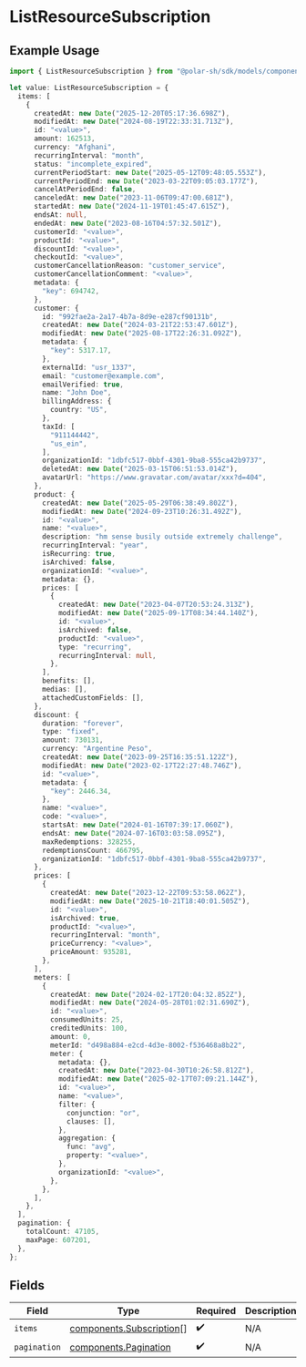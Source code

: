 # ListResourceSubscription

## Example Usage

```typescript
import { ListResourceSubscription } from "@polar-sh/sdk/models/components/listresourcesubscription.js";

let value: ListResourceSubscription = {
  items: [
    {
      createdAt: new Date("2025-12-20T05:17:36.698Z"),
      modifiedAt: new Date("2024-08-19T22:33:31.713Z"),
      id: "<value>",
      amount: 162513,
      currency: "Afghani",
      recurringInterval: "month",
      status: "incomplete_expired",
      currentPeriodStart: new Date("2025-05-12T09:48:05.553Z"),
      currentPeriodEnd: new Date("2023-03-22T09:05:03.177Z"),
      cancelAtPeriodEnd: false,
      canceledAt: new Date("2023-11-06T09:47:00.681Z"),
      startedAt: new Date("2024-11-19T01:45:47.615Z"),
      endsAt: null,
      endedAt: new Date("2023-08-16T04:57:32.501Z"),
      customerId: "<value>",
      productId: "<value>",
      discountId: "<value>",
      checkoutId: "<value>",
      customerCancellationReason: "customer_service",
      customerCancellationComment: "<value>",
      metadata: {
        "key": 694742,
      },
      customer: {
        id: "992fae2a-2a17-4b7a-8d9e-e287cf90131b",
        createdAt: new Date("2024-03-21T22:53:47.601Z"),
        modifiedAt: new Date("2025-08-17T22:26:31.092Z"),
        metadata: {
          "key": 5317.17,
        },
        externalId: "usr_1337",
        email: "customer@example.com",
        emailVerified: true,
        name: "John Doe",
        billingAddress: {
          country: "US",
        },
        taxId: [
          "911144442",
          "us_ein",
        ],
        organizationId: "1dbfc517-0bbf-4301-9ba8-555ca42b9737",
        deletedAt: new Date("2025-03-15T06:51:53.014Z"),
        avatarUrl: "https://www.gravatar.com/avatar/xxx?d=404",
      },
      product: {
        createdAt: new Date("2025-05-29T06:38:49.802Z"),
        modifiedAt: new Date("2024-09-23T10:26:31.492Z"),
        id: "<value>",
        name: "<value>",
        description: "hm sense busily outside extremely challenge",
        recurringInterval: "year",
        isRecurring: true,
        isArchived: false,
        organizationId: "<value>",
        metadata: {},
        prices: [
          {
            createdAt: new Date("2023-04-07T20:53:24.313Z"),
            modifiedAt: new Date("2025-09-17T08:34:44.140Z"),
            id: "<value>",
            isArchived: false,
            productId: "<value>",
            type: "recurring",
            recurringInterval: null,
          },
        ],
        benefits: [],
        medias: [],
        attachedCustomFields: [],
      },
      discount: {
        duration: "forever",
        type: "fixed",
        amount: 730131,
        currency: "Argentine Peso",
        createdAt: new Date("2023-09-25T16:35:51.122Z"),
        modifiedAt: new Date("2023-02-17T22:27:48.746Z"),
        id: "<value>",
        metadata: {
          "key": 2446.34,
        },
        name: "<value>",
        code: "<value>",
        startsAt: new Date("2024-01-16T07:39:17.060Z"),
        endsAt: new Date("2024-07-16T03:03:58.095Z"),
        maxRedemptions: 328255,
        redemptionsCount: 466795,
        organizationId: "1dbfc517-0bbf-4301-9ba8-555ca42b9737",
      },
      prices: [
        {
          createdAt: new Date("2023-12-22T09:53:58.062Z"),
          modifiedAt: new Date("2025-10-21T18:40:01.505Z"),
          id: "<value>",
          isArchived: true,
          productId: "<value>",
          recurringInterval: "month",
          priceCurrency: "<value>",
          priceAmount: 935281,
        },
      ],
      meters: [
        {
          createdAt: new Date("2024-02-17T20:04:32.852Z"),
          modifiedAt: new Date("2024-05-28T01:02:31.690Z"),
          id: "<value>",
          consumedUnits: 25,
          creditedUnits: 100,
          amount: 0,
          meterId: "d498a884-e2cd-4d3e-8002-f536468a8b22",
          meter: {
            metadata: {},
            createdAt: new Date("2023-04-30T10:26:58.812Z"),
            modifiedAt: new Date("2025-02-17T07:09:21.144Z"),
            id: "<value>",
            name: "<value>",
            filter: {
              conjunction: "or",
              clauses: [],
            },
            aggregation: {
              func: "avg",
              property: "<value>",
            },
            organizationId: "<value>",
          },
        },
      ],
    },
  ],
  pagination: {
    totalCount: 47105,
    maxPage: 607201,
  },
};
```

## Fields

| Field                                                                | Type                                                                 | Required                                                             | Description                                                          |
| -------------------------------------------------------------------- | -------------------------------------------------------------------- | -------------------------------------------------------------------- | -------------------------------------------------------------------- |
| `items`                                                              | [components.Subscription](../../models/components/subscription.md)[] | :heavy_check_mark:                                                   | N/A                                                                  |
| `pagination`                                                         | [components.Pagination](../../models/components/pagination.md)       | :heavy_check_mark:                                                   | N/A                                                                  |